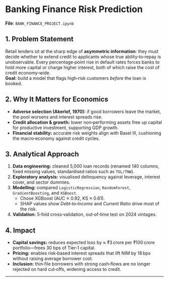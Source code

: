# Banking Finance Risk Prediction

**File**: `BANK_FINANCE_PROJECT.ipynb`

## 1. Problem&nbsp;Statement
Retail lenders sit at the sharp edge of **asymmetric information**: they must decide whether to extend credit to applicants whose true ability‐to‐repay is unobservable. Every percentage‑point rise in default rates forces banks to hold more capital or charge higher interest, both of which raise the cost of credit economy‑wide.  
**Goal:** build a model that flags high‑risk customers _before_ the loan is booked.

## 2. Why It Matters for Economics
* **Adverse selection (Akerlof, 1970):** if good borrowers leave the market, the pool worsens and interest spreads rise.  
* **Credit allocation &amp; growth:** lower non‑performing assets free up capital for productive investment, supporting GDP growth.  
* **Financial stability:** accurate risk weights align with Basel III, cushioning the macro‑economy against credit cycles.

## 3. Analytical Approach
1. **Data engineering:** cleaned 5,000 loan records (renamed 140 columns, fixed missing values, standardised ratios such as `TOL/TNW`).  
2. **Exploratory analysis:** visualised delinquency against leverage, interest cover, and sector dummies.  
3. **Modelling:** compared `LogisticRegression`, `RandomForest`, `GradientBoosting`, and `XGBoost`.  
   * Chose XGBoost (AUC ≈ 0.92, KS ≈ 0.61).  
   * SHAP values show *Debt‑to‑Income* and *Current Ratio* drive most of the risk.  
4. **Validation:** 5‑fold cross‑validation, out‑of‑time test on 2024 vintages.

## 4. Impact
* **Capital savings:** reduces expected loss by ≈ ₹3 crore per ₹100 crore portfolio—frees 30 bps of Tier‑1 capital.  
* **Pricing:** enables risk‑based interest spreads that lift NIM by 18 bps without raising average borrower cost.  
* **Inclusion:** thin‑file borrowers with strong cash‑flows are no longer rejected on hard cut‑offs, widening access to credit.

---

